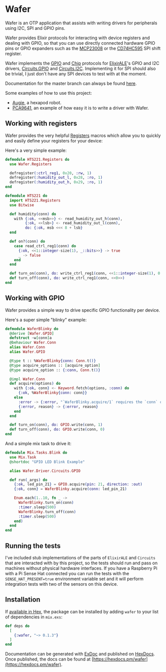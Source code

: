 # Wafer

Wafer is an OTP application that assists with writing drivers for peripherals using I2C, SPI and GPIO pins.

Wafer provides Elixir protocols for interacting with device registers and dealing with GPIO, so that you can use directly connected hardware GPIO pins or GPIO expanders such as the [MCP23008](https://www.microchip.com/wwwproducts/en/MCP23008) or the [CD74HC595](http://www.ti.com/product/CD74HC595) SPI shift register.

Wafer implements the [GPIO](https://hexdocs.pm/wafer/Wafer.GPIOProto.html) and [Chip](https://hexdocs.pm/wafer/Wafer.Chip.html) protocols for [ElixirALE](https://hex.pm/packages/elixir_ale)'s GPIO and I2C drivers, [Circuits.GPIO](https://hex.pm/packages/circuits_gpio) and [Circuits.I2C](https://hex.pm/packages/circuits_i2c).  Implementing it for SPI should also be trivial, I just don't have any SPI devices to test with at the moment.

Documentation for the master branch can always be found [here](https://jimsy.gitlab.io/wafer/).

Some examples of how to use this project:
 - [Augie](https://gitlab.com/jimsy/augie), a hexapod robot.
 - [PCA9641](https://gitlab.com/jimsy/pca9641), an example of how easy it is to write a driver with Wafer.

## Working with registers

Wafer provides the very helpful [Registers](https://hexdocs.pm/wafer/Wafer.Registers.html) macros which allow you to quickly and easily define your registers for your device:

Here's a very simple example:

```elixir
defmodule HTS221.Registers do
  use Wafer.Registers

  defregister(:ctrl_reg1, 0x20, :rw, 1)
  defregister(:humidity_out_l, 0x28, :ro, 1)
  defregister(:humidity_out_h, 0x29, :ro, 1)
end

defmodule HTS221 do
  import HTS221.Registers
  use Bitwise

  def humidity(conn) do
    with {:ok, <<msb>>} <- read_humidity_out_h(conn),
         {:ok, <<lsb>} <- read_humidity_out_l(conn),
         do: {:ok, msb <<< 8 + lsb}
  end

  def on?(conn) do
    case read_ctrl_reg1(conn) do
      {:ok, <<1::integer-size(1), _::bits>>} -> true
      _ -> false
    end
  end

  def turn_on(conn), do: write_ctrl_reg1(conn, <<1::integer-size(1), 0::integer-size(7)>>)
  def turn_off(conn), do: write_ctrl_reg1(conn, <<0>>)
end
```

## Working with GPIO

Wafer provides a simple way to drive specific GPIO functionality per device.

Here's a super simple "blinky" example:

```elixir
defmodule WaferBlinky do
  @derive [Wafer.GPIO]
  defstruct ~w[conn]a
  @behaviour Wafer.Conn
  alias Wafer.Conn
  alias Wafer.GPIO

  @type t :: %WaferBlinky{conn: Conn.t()}
  @type acquire_options :: [acquire_option]
  @type acquire_option :: {:conn, Conn.t()}

  @impl Wafer.Conn
  def acquire(options) do
    with {:ok, conn} <- Keyword.fetch(options, :conn) do
      {:ok, %WaferBlinky{conn: conn}}
    else
      :error -> {:error, "`WaferBlinky.acquire/1` requires the `conn` option."}
      {:error, reason} -> {:error, reason}
    end
  end

  def turn_on(conn), do: GPIO.write(conn, 1)
  def turn_off(conn), do: GPIO.write(conn, 0)
end
```

And a simple mix task to drive it:

```elixir
defmodule Mix.Tasks.Blink do
  use Mix.Task
  @shortdoc "GPIO LED Blink Example"

  alias Wafer.Driver.Circuits.GPIO

  def run(_args) do
    {:ok, led_pin_21} = GPIO.acquire(pin: 21, direction: :out)
    {:ok, conn} = WaferBlinky.acquire(conn: led_pin_21)

    Enum.each(1..10, fn _ ->
      WaferBlinky.turn_on(conn)
      :timer.sleep(500)
      WaferBlinky.turn_off(conn)
      :timer.sleep(500)
    end)
  end
end
```

## Running the tests

I've included stub implementations of the parts of `ElixirALE` and `Circuits`
that are interacted with by this project, so the tests should run and pass on
machines without physical hardware interfaces.  If you have a Raspberry Pi with
a Pi Sense Hat connected you can run the tests with the `SENSE_HAT_PRESENT=true`
environment variable set and it will perform integration tests with two of the
sensors on this device.

## Installation

If [available in Hex](https://hex.pm/docs/publish), the package can be installed
by adding `wafer` to your list of dependencies in `mix.exs`:

```elixir
def deps do
  [
    {:wafer, "~> 0.1.3"}
  ]
end
```

Documentation can be generated with [ExDoc](https://github.com/elixir-lang/ex_doc)
and published on [HexDocs](https://hexdocs.pm). Once published, the docs can
be found at [https://hexdocs.pm/wafer](https://hexdocs.pm/wafer).

